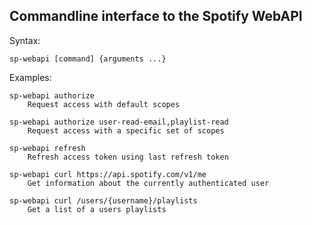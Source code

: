 Commandline interface to the Spotify WebAPI
-------------------------------------------


Syntax:

	sp-webapi [command] {arguments ...}

Examples:

	sp-webapi authorize
		Request access with default scopes

	sp-webapi authorize user-read-email,playlist-read
		Request access with a specific set of scopes

	sp-webapi refresh
		Refresh access token using last refresh token

	sp-webapi curl https://api.spotify.com/v1/me
		Get information about the currently authenticated user

	sp-webapi curl /users/{username}/playlists
		Get a list of a users playlists

